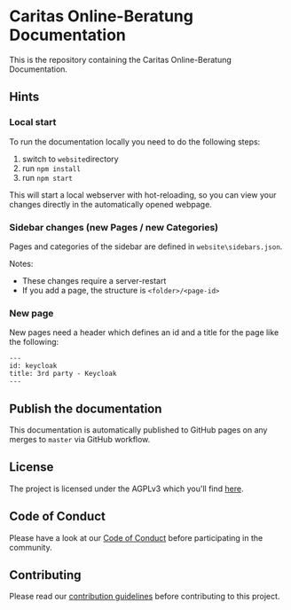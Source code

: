 # Caritas Online-Beratung Documentation

This is the repository containing the Caritas Online-Beratung Documentation.

## Hints

### Local start

To run the documentation locally you need to do the following steps:

1. switch to `website`directory
2. run `npm install`
3. run `npm start`

This will start a local webserver with hot-reloading, so you can view your changes directly in the automatically opened 
webpage.

### Sidebar changes (new Pages / new Categories)

Pages and categories of the sidebar are defined in `website\sidebars.json`.

Notes:

- These changes require a server-restart
- If you add a page, the structure is `<folder>/<page-id>`

### New page

New pages need a header which defines an id and a title for the page like the following:

`---`\
`id: keycloak`\
`title: 3rd party - Keycloak`\
`---`

## Publish the documentation

This documentation is automatically published to GitHub pages on any merges to `master` via GitHub workflow.

## License

The project is licensed under the AGPLv3 which you'll find [here](https://github.com/CaritasDeutschland/caritas-onlineBeratung-backend/blob/master/LICENSE.md).

## Code of Conduct

Please have a look at our [Code of Conduct](https://github.com/CaritasDeutschland/.github/blob/master/CODE_OF_CONDUCT.md) before participating in the community.

## Contributing

Please read our [contribution guidelines](https://github.com/CaritasDeutschland/.github/blob/master/CONTRIBUTING.md) before contributing to this project.
